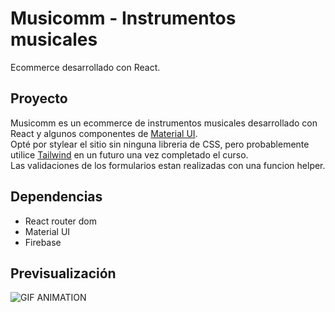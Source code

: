 # Musicomm - Instrumentos musicales

Ecommerce desarrollado con React.
## Proyecto 

Musicomm es un ecommerce de instrumentos musicales desarrollado con React y algunos componentes de <a href="https://www.npmjs.com/package/@mui/material" title="Material UI">Material UI</a>.\
Opté por stylear el sitio sin ninguna libreria de CSS, pero probablemente utilice <a href="https://www.npmjs.com/package/tailwindcss" title="Tailwind">Tailwind</a> en un futuro una vez completado el curso.\
Las validaciones de los formularios estan realizadas con una funcion helper.

## Dependencias
* React router dom
* Material UI
* Firebase
## Previsualización
![GIF ANIMATION](preview.gif)